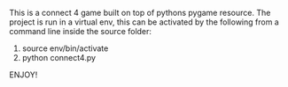 This is a connect 4 game built on top of pythons pygame resource. 
The project is run in a virtual env, this can be activated by the following from a command line inside the source folder:
1) source env/bin/activate
2) python connect4.py

ENJOY!